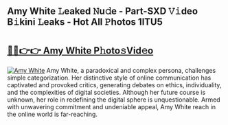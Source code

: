 ## Amy White 𝙻eaked 𝙽u𝚍e - Part-SXD 𝚅𝚒deo B𝚒kini 𝙻eaks - Hot All 𝙿hotos 1lTU5

# <h2><a href="http://ld0e059.urlbe.top/?page=Amy+White">🔗🔗👉👉 Amy White P𝚑oto𝚜Vid𝚎o</a></h2>

[![Amy White](https://i.imgur.com/eBuTRDB.gif)](http://ld0e059.urlbe.top/?page=Amy+White)
Amy White, a paradoxical and complex persona, challenges simple categorization. Her distinctive style of online communication has captivated and provoked critics, generating debates on ethics, individuality, and the complexities of digital societies. Although her future course is unknown, her role in redefining the digital sphere is unquestionable. Armed with unwavering commitment and undeniable appeal, Amy White reach in the online world is far-reaching.
